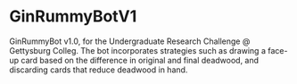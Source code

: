 # GinRummyBotV1
GinRummyBot v1.0, for the Undergraduate Research Challenge @ Gettysburg Colleg.
The bot incorporates strategies such as drawing a face-up card based on the difference in original and final deadwood, and discarding cards that reduce deadwood in hand. 
